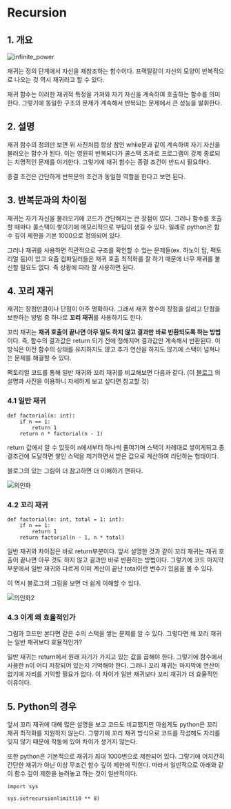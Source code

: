 # Recursion

## 1. 개요

![infinite_power](https://w.namu.la/s/f5ca28ad51d0b30db063a0d5a5b65f76df3b68c55850e23c128fd6fc93634283ba252a079dcf9885f551a7b993f08acfd8e13bfa10092667820f1f94988c6b929885ea60482f8adb297e6cdabc8187d0c6613551e40fe47cbf7108cba9d74cf930d9b414b8dd6a0d72f673c805edcd77)

재귀는 정의 단계에서 자신을 재참조하는 함수이다. 프랙탈같이 자신의 모양이 반복적으로 나오는 것 역시 재귀라고 할 수 있다.
  
재귀 함수는 이러한 재귀적 특정을 가져와 자기 자신을 계속하여 호출하는 함수를 의미한다.
그렇기에 동일한 구조의 문제가 계속해서 반복되는 문제에서 큰 성능을 발휘한다.

## 2. 설명

재귀 함수의 정의만 보면 위 사진처럼 항상 참인 whlie문과 같이 계속하여 자기 자신을 불러오는 함수가 된다. 
이는 영원히 반복되다가 콜스택 초과로 프로그램이 강제 종료되는 치명적인 문제를 야기한다. 
그렇기에 재귀 함수는 종결 조건이 반드시 필요하다.  

종결 조건은 간단하게 반복문의 조건과 동일한 역할을 한다고 보면 된다. 


## 3. 반복문과의 차이점

재귀는 자기 자신을 불러오기에 코드가 간단해지는 큰 장점이 있다. 
그러나 함수를 호출할 때마다 콜스택이 쌓이기에 메모리적으로 부담이 생길 수 있다. 
일례로 python은 함수 깊이 제한을 기본 1000으로 정의되어 있다.

그러나 재귀를 사용하면 직관적으로 구조를 확인할 수 있는 문제들(ex. 하노이 탑, 팩토리얼 등)이 있고 요즘 컴파일러들은 재귀 호출 최적화를 잘 하기 때문에 너무 재귀를 불신할 필요도 없다.
즉 상황에 따라 잘 사용하면 된다.  

## 4. 꼬리 재귀

재귀는 장점만큼이나 단점이 아주 명확하다. 그래서 재귀 함수의 장점을 살리고 단점을 보완하는 방법 중 하나로 **꼬리 재귀**를 사용하기도 한다.
  
꼬리 재귀는 **재귀 호출이 끝나면 아무 일도 하지 않고 결과만 바로 반환되도록 하는 방법**이다. 
즉, 함수의 결과값은 return 되기 전에 정해지며 결과값만 계속해서 반환된다. 
이 방식은 이전 함수의 상태를 유지하지도 않고 추가 연산을 하지도 않기에 스택이 넘쳐나는 문제를 해결할 수 있다. 

팩토리얼 코드를 통해 일반 재귀와 꼬리 재귀를 비교해보면 다음과 같다.
(이 [블로그](https://joooing.tistory.com/entry/%EC%9E%AC%EA%B7%80-%E2%86%92-%EA%BC%AC%EB%A6%AC-%EC%9E%AC%EA%B7%80-Tail-Recursion) 의 설명과 사진을 이용하니 자세하게 보고 싶다면 참고할 것)

### 4.1 일반 재귀
```
def factorial(n: int):
    if n == 1:
        return 1
    return n * factorial(n - 1)
```
return 값에서 알 수 있듯이 n에서부터 하나씩 줄여가며 스택이 차례대로 쌓이게되고 종결조건에 도달하면 쌓인 스택을 제거하면서 받은 값으로 계산하여 리턴하는 형태이다. 

블로그의 있는 그림이 더 참고하면 더 이해하기 편하다. 

![의인화](https://img1.daumcdn.net/thumb/R1280x0/?scode=mtistory2&fname=https%3A%2F%2Fblog.kakaocdn.net%2Fdn%2FISHzh%2FbtqSTItCl1V%2FntnZlqRZbex9roPON36bQk%2Fimg.png)

### 4.2 꼬리 재귀
```
def factorial(n: int, total = 1: int):
    if n == 1:
        return 1
    return factorial(n - 1, n * total)
```
일반 재귀와 차이점은 바로 return부분이다. 앞서 설명한 것과 같이 꼬리 재귀는 재귀 호출이 끝나면 아무 것도 하지 않고 결과만 바로 반환하는 방법이다. 
그렇기에 코드 마지막 부분에서 일반 재귀와 다르게 이미 계산이 끝난 total이란 변수가 있음을 볼 수 있다.
  
이 역시 블로그의 그림을 보면 더 쉽게 이해할 수 있다. 

![의인화2](https://img1.daumcdn.net/thumb/R1280x0/?scode=mtistory2&fname=https%3A%2F%2Fblog.kakaocdn.net%2Fdn%2F5lSPw%2FbtqSTJzm2ML%2FLGY8UmInnpSTEIygXXOKpk%2Fimg.png)

### 4.3 이게 왜 효율적인가

그림과 코드만 본다면 같은 수의 스택을 쌓는 문제를 알 수 있다. 그렇다면 왜 꼬리 재귀는 일반 재귀보다 효율적인가?  
  
일반 재귀는 return에서 원래 자기가 가지고 있는 값을 곱해야 한다. 
그렇기에 함수에서 사용한 n이 어디 저장되어 있는지 기억해야 한다. 그러나 꼬리 재귀는 마지막에 연산이 없기에 자리를 기억할 필요가 없다. 
이 차이가 일반 재귀보다 꼬리 재귀가 더 효율적인 이유이다. 

## 5. Python의 경우

앞서 꼬리 재귀에 대해 많은 설명을 보고 코드도 비교했지만 아쉽게도 python은 꼬리 재귀 최적화를 지원하지 않는다.
그렇기에 꼬리 재귀 방식으로 코드를 작성해도 자리를 잊지 않기 때문에 작동에 있어 차이가 생기지 않는다.  
  
또한 python은 기본적으로 재귀가 최대 1000번으로 제한되어 있다.
그렇기에 어지간히 간단한 재귀가 아닌 이상 무조건 함수 깊이 제한에 막힌다. 
따라서 일반적으로 아래와 같이 함수 깊이 제한을 늘려놓고 하는 것이 일반적이다. 

```
import sys

sys.setrecursionlimit(10 ** 8)
```